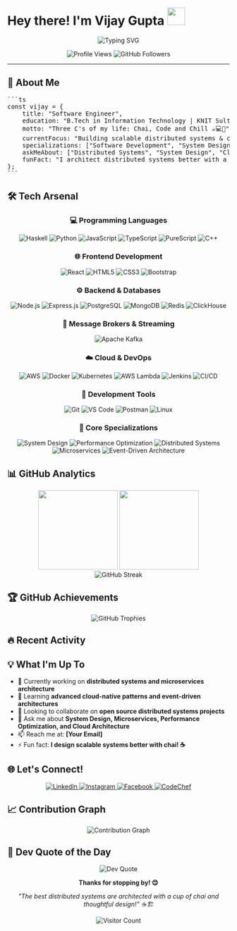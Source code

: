 # Hey there! I'm Vijay Gupta <img src="https://raw.githubusercontent.com/MartinHeinz/MartinHeinz/master/wave.gif" width="40px">

<div align="center">
  <img src="https://readme-typing-svg.herokuapp.com?font=Fira+Code&size=22&pause=1000&color=2196F3&center=true&vCenter=true&width=600&lines=Software+Engineer;System+Design+Expert;Full-Stack+Developer;Three+C's%3A+Chai%2C+Code+and+Chill!" alt="Typing SVG" />
</div>

<p align="center">
  <img src="https://komarev.com/ghpvc/?username=vijaygupta18&label=Profile%20Views&color=0e75b6&style=flat" alt="Profile Views" />
  <img src="https://img.shields.io/github/followers/vijaygupta18?label=Followers&style=social" alt="GitHub Followers" />
</p>

---

## 🚀 About Me

<pre lang="markdown">
```ts
const vijay = {
    title: "Software Engineer",
    education: "B.Tech in Information Technology | KNIT Sultanpur (2018-2022)",
    motto: "Three C's of my life: Chai, Code and Chill ☕💻🌟",
    currentFocus: "Building scalable distributed systems & cloud-native applications",
    specializations: ["Software Development", "System Design"],
    askMeAbout: ["Distributed Systems", "System Design", "Cloud Architecture", "Full-Stack Development"],
    funFact: "I architect distributed systems better with a cup of chai in hand!"
};
```
</pre>


## 🛠️ Tech Arsenal

<div align="center">

### 💻 Programming Languages
![Haskell](https://img.shields.io/badge/-Haskell-5D4F85?style=for-the-badge&logo=haskell&logoColor=white)
![Python](https://img.shields.io/badge/-Python-3776AB?style=for-the-badge&logo=python&logoColor=white)
![JavaScript](https://img.shields.io/badge/-JavaScript-F7DF1E?style=for-the-badge&logo=javascript&logoColor=black)
![TypeScript](https://img.shields.io/badge/-TypeScript-3178C6?style=for-the-badge&logo=typescript&logoColor=white)
![PureScript](https://img.shields.io/badge/-PureScript-1D222D?style=for-the-badge&logo=purescript&logoColor=white)
![C++](https://img.shields.io/badge/-C++-00599C?style=for-the-badge&logo=cplusplus&logoColor=white)

### 🌐 Frontend Development
![React](https://img.shields.io/badge/-React-61DAFB?style=for-the-badge&logo=react&logoColor=black)
![HTML5](https://img.shields.io/badge/-HTML5-E34F26?style=for-the-badge&logo=html5&logoColor=white)
![CSS3](https://img.shields.io/badge/-CSS3-1572B6?style=for-the-badge&logo=css3&logoColor=white)
![Bootstrap](https://img.shields.io/badge/-Bootstrap-7952B3?style=for-the-badge&logo=bootstrap&logoColor=white)

### ⚙️ Backend & Databases
![Node.js](https://img.shields.io/badge/-Node.js-339933?style=for-the-badge&logo=node.js&logoColor=white)
![Express.js](https://img.shields.io/badge/-Express.js-000000?style=for-the-badge&logo=express&logoColor=white)
![PostgreSQL](https://img.shields.io/badge/-PostgreSQL-336791?style=for-the-badge&logo=postgresql&logoColor=white)
![MongoDB](https://img.shields.io/badge/-MongoDB-47A248?style=for-the-badge&logo=mongodb&logoColor=white)
![Redis](https://img.shields.io/badge/-Redis-DC382D?style=for-the-badge&logo=redis&logoColor=white)
![ClickHouse](https://img.shields.io/badge/-ClickHouse-FFCC01?style=for-the-badge&logo=clickhouse&logoColor=black)

### 📡 Message Brokers & Streaming
![Apache Kafka](https://img.shields.io/badge/-Apache%20Kafka-231F20?style=for-the-badge&logo=apache-kafka&logoColor=white)

### ☁️ Cloud & DevOps
![AWS](https://img.shields.io/badge/-AWS-232F3E?style=for-the-badge&logo=amazon-aws&logoColor=white)
![Docker](https://img.shields.io/badge/-Docker-2496ED?style=for-the-badge&logo=docker&logoColor=white)
![Kubernetes](https://img.shields.io/badge/-Kubernetes-326CE5?style=for-the-badge&logo=kubernetes&logoColor=white)
![AWS Lambda](https://img.shields.io/badge/-AWS%20Lambda-FF9900?style=for-the-badge&logo=aws-lambda&logoColor=white)
![Jenkins](https://img.shields.io/badge/-Jenkins-D24939?style=for-the-badge&logo=jenkins&logoColor=white)
![CI/CD](https://img.shields.io/badge/-CI%2FCD-2088FF?style=for-the-badge&logo=github-actions&logoColor=white)

### 🔧 Development Tools
![Git](https://img.shields.io/badge/-Git-F05032?style=for-the-badge&logo=git&logoColor=white)
![VS Code](https://img.shields.io/badge/-VS_Code-007ACC?style=for-the-badge&logo=visual-studio-code&logoColor=white)
![Postman](https://img.shields.io/badge/-Postman-FF6C37?style=for-the-badge&logo=postman&logoColor=white)
![Linux](https://img.shields.io/badge/-Linux-FCC624?style=for-the-badge&logo=linux&logoColor=black)

### 🎯 Core Specializations
![System Design](https://img.shields.io/badge/-System%20Design-FF6B6B?style=for-the-badge&logo=architecture&logoColor=white)
![Performance Optimization](https://img.shields.io/badge/-Performance%20Optimization-4ECDC4?style=for-the-badge&logo=speedtest&logoColor=white)
![Distributed Systems](https://img.shields.io/badge/-Distributed%20Systems-45B7D1?style=for-the-badge&logo=cluster&logoColor=white)
![Microservices](https://img.shields.io/badge/-Microservices-96CEB4?style=for-the-badge&logo=microservices&logoColor=white)
![Event-Driven Architecture](https://img.shields.io/badge/-Event--Driven%20Architecture-FFEAA7?style=for-the-badge&logo=eventbrite&logoColor=black)

</div>

## 📊 GitHub Analytics

<div align="center">
  <img height="180em" src="https://github-readme-stats.vercel.app/api?username=vijaygupta18&show_icons=true&theme=tokyonight&include_all_commits=true&count_private=true&hide=issues"/>
  <img height="180em" src="https://github-readme-stats.vercel.app/api/top-langs/?username=vijaygupta18&layout=compact&langs_count=8&theme=tokyonight"/>
</div>

<div align="center">
  <img src="https://github-readme-streak-stats.herokuapp.com/?user=vijaygupta18&theme=tokyonight" alt="GitHub Streak" />
</div>

## 🏆 GitHub Achievements

<div align="center">
  <img src="https://github-profile-trophy.vercel.app/?username=vijaygupta18&theme=tokyonight&no-frame=true&no-bg=false&margin-w=4&row=1" alt="GitHub Trophies" />
</div>

## 🔥 Recent Activity

<!--START_SECTION:activity-->
<!--END_SECTION:activity-->

## 💡 What I'm Up To

- 🔭 Currently working on **distributed systems and microservices architecture**
- 🌱 Learning **advanced cloud-native patterns and event-driven architectures**
- 👯 Looking to collaborate on **open source distributed systems projects**
- 💬 Ask me about **System Design, Microservices, Performance Optimization, and Cloud Architecture**
- 📫 Reach me at: **[Your Email]**
- ⚡ Fun fact: **I design scalable systems better with chai! ☕**

## 🌐 Let's Connect!

<div align="center">
  <a href="https://linkedin.com/in/vijaygupta18" target="_blank">
    <img src="https://img.shields.io/badge/-LinkedIn-0077B5?style=for-the-badge&logo=linkedin&logoColor=white" alt="LinkedIn"/>
  </a>
  <a href="https://instagram.com/vijayguptaa18" target="_blank">
    <img src="https://img.shields.io/badge/-Instagram-E4405F?style=for-the-badge&logo=instagram&logoColor=white" alt="Instagram"/>
  </a>
  <a href="https://www.facebook.com/people/vijay-gupta/100050936141588" target="_blank">
    <img src="https://img.shields.io/badge/-Facebook-1877F2?style=for-the-badge&logo=facebook&logoColor=white" alt="Facebook"/>
  </a>
  <a href="https://www.codechef.com/users/rdxvijay" target="_blank">
    <img src="https://img.shields.io/badge/-CodeChef-5B4638?style=for-the-badge&logo=codechef&logoColor=white" alt="CodeChef"/>
  </a>
</div>

## 📈 Contribution Graph

<div align="center">
  <img src="https://github-readme-activity-graph.vercel.app/graph?username=vijaygupta18&theme=tokyo-night&area=true&hide_border=true" alt="Contribution Graph" />
</div>

## 💭 Dev Quote of the Day

<div align="center">
  <img src="https://quotes-github-readme.vercel.app/api?type=horizontal&theme=tokyonight" alt="Dev Quote"/>
</div>




<div align="center">
  
  **Thanks for stopping by! 😊**
  
  *"The best distributed systems are architected with a cup of chai and thoughtful design!" ☕🏗️*
  
  ![Visitor Count](https://profile-counter.glitch.me/vijaygupta18/count.svg)

</div>
